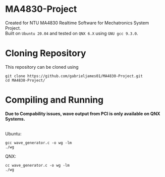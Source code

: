 # MA4830-Project
Created for NTU MA4830 Realtime Software for Mechatronics System Project.<br>
Built on `Ubuntu 20.04` and tested on `QNX 6.X` using `GNU gcc 9.3.0`. <br>


# Cloning Repository
This repository can be cloned using
```
git clone https://github.com/gabrieljames01/MA4830-Project.git
cd MA4830-Project/
```

# Compiling and Running
**Due to Compability issues, wave output from PCI is only available on QNX Systems.**<br><br>

Ubuntu:
```
gcc wave_generator.c -o wg -lm
./wg
```
QNX:
```
cc wave_generator.c -o wg -lm
./wg
```
